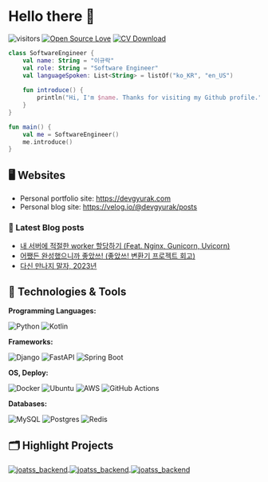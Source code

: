# Hello there 👋

![visitors](https://visitor-badge.laobi.icu/badge?page_id=leegyurak.leegyurak)
[![Open Source Love](https://badges.frapsoft.com/os/v1/open-source.svg?v=102)](https://github.com/ellerbrock/open-source-badge/)
[![CV Download](https://img.shields.io/badge/CV-download-red)](https://cdn.devgyurak.com/)

```kotlin
class SoftwareEngineer {
    val name: String = "이규락"
    val role: String = "Software Engineer"
    val languageSpoken: List<String> = listOf("ko_KR", "en_US")
    
    fun introduce() {
        println("Hi, I'm $name. Thanks for visiting my Github profile.")
    }
}

fun main() {
    val me = SoftwareEngineer()
    me.introduce()
}
```

## 🖥️ Websites

- Personal portfolio site: https://devgyurak.com
- Personal blog site: https://velog.io/@devgyurak/posts

### 📔 Latest Blog posts

<!-- BLOG-POST-LIST:START -->
- [내 서버에 적절한 worker 할당하기 (Feat. Nginx, Gunicorn, Uvicorn)](https://velog.io/@devgyurak/%EB%82%B4-%EC%84%9C%EB%B2%84%EC%97%90-%EC%A0%81%EC%A0%88%ED%95%9C-worker-%ED%95%A0%EB%8B%B9%ED%95%98%EA%B8%B0-Feat.-Nginx-Gunicorn-Uvicorn)
- [어쨌든 완성했으니까 좋았쓰! (좋았쓰! 변환기 프로젝트 회고)](https://velog.io/@devgyurak/%EC%96%B4%EC%A8%8C%EB%93%A0-%EC%99%84%EC%84%B1%ED%96%88%EC%9C%BC%EB%8B%88%EA%B9%8C-%EC%A2%8B%EC%95%98%EC%93%B0-%EC%A2%8B%EC%95%98%EC%93%B0-%EB%B3%80%ED%99%98%EA%B8%B0-%ED%94%84%EB%A1%9C%EC%A0%9D%ED%8A%B8-%ED%9A%8C%EA%B3%A0)
- [다신 만나지 말자, 2023년](https://velog.io/@devgyurak/%EB%8B%A4%EC%8B%A0-%EB%A7%8C%EB%82%98%EC%A7%80-%EB%A7%90%EC%9E%90-2023%EB%85%84)
<!-- BLOG-POST-LIST:END -->

## 🔧 Technologies & Tools

**Programming Languages:**

![Python](https://img.shields.io/badge/python-3670A0?style=for-the-badge&logo=python&logoColor=ffdd54)
![Kotlin](https://img.shields.io/badge/kotlin-7F52FF?style=for-the-badge&logo=kotlin&logoColor=FF6B35)

**Frameworks:**

![Django](https://img.shields.io/badge/django-%23092E20.svg?style=for-the-badge&logo=django&logoColor=white)
![FastAPI](https://img.shields.io/badge/FastAPI-005571?style=for-the-badge&logo=fastapi)
![Spring Boot](https://img.shields.io/badge/Spring%20Boot-6DB33F?style=for-the-badge&logo=Spring%20Boot&logoColor=white)

**OS, Deploy:**

![Docker](https://img.shields.io/badge/docker-%230db7ed.svg?style=for-the-badge&logo=docker&logoColor=white)
![Ubuntu](https://img.shields.io/badge/Ubuntu-E95420?style=for-the-badge&logo=ubuntu&logoColor=white)
![AWS](https://img.shields.io/badge/AWS-%23FF9900.svg?style=for-the-badge&logo=amazonwebservices&logoColor=white)
![GitHub Actions](https://img.shields.io/badge/github%20actions-%232671E5.svg?style=for-the-badge&logo=githubactions&logoColor=white)

**Databases:**

![MySQL](https://img.shields.io/badge/mysql-4479A1.svg?style=for-the-badge&logo=mysql&logoColor=white)
![Postgres](https://img.shields.io/badge/postgres-%23316192.svg?style=for-the-badge&logo=postgresql&logoColor=white)
![Redis](https://img.shields.io/badge/redis-%23DD0031.svg?style=for-the-badge&logo=redis&logoColor=white)


<!-- ## &#x1f4c8; GitHub Stats

<a href="https://github.com/Zhenye-Na/Zhenye-Na">
  <img align="center" src="https://github-readme-stats.vercel.app/api/top-langs/?username=zhenye-na&hide=c%2B%2B,c,matlab,assembly&title_color=6aa6f8&text_color=8a919a&icon_color=6aa6f8&bg_color=22272e" alt="Zhenye's GitHub Stats" />
</a>

<a href="https://github.com/Zhenye-Na/Zhenye-Na">
  <img align="center" src="https://github-readme-stats.vercel.app/api?username=zhenye-na&show_icons=true&line_height=27&count_private=true&title_color=6aa6f8&text_color=8a919a&icon_color=6aa6f8&bg_color=22272e" alt="Zhenye's GitHub Stats" />
</a> -->


## 🗂️ Highlight Projects

<a href="https://github.com/leegyurak/joatss_backend">
  <img align="center" src="https://github-readme-stats.vercel.app/api/pin/?username=leegyurak&repo=joatss_backend&show_icons=true&line_height=27&title_color=6aa6f8&text_color=8a919a&icon_color=6aa6f8&bg_color=22272e" alt="joatss_backend" />
</a>
<a href="https://github.com/leegyurak/mytarot_backend">
  <img align="center" src="https://github-readme-stats.vercel.app/api/pin/?username=leegyurak&repo=mytarot_backend&show_icons=true&line_height=27&title_color=6aa6f8&text_color=8a919a&icon_color=6aa6f8&bg_color=22272e" alt="joatss_backend" />
</a>
<a href="https://github.com/leegyurak/winoreat_backend">
  <img align="center" src="https://github-readme-stats.vercel.app/api/pin/?username=leegyurak&repo=winoreat_backend&show_icons=true&line_height=27&title_color=6aa6f8&text_color=8a919a&icon_color=6aa6f8&bg_color=22272e" alt="joatss_backend" />
</a>
